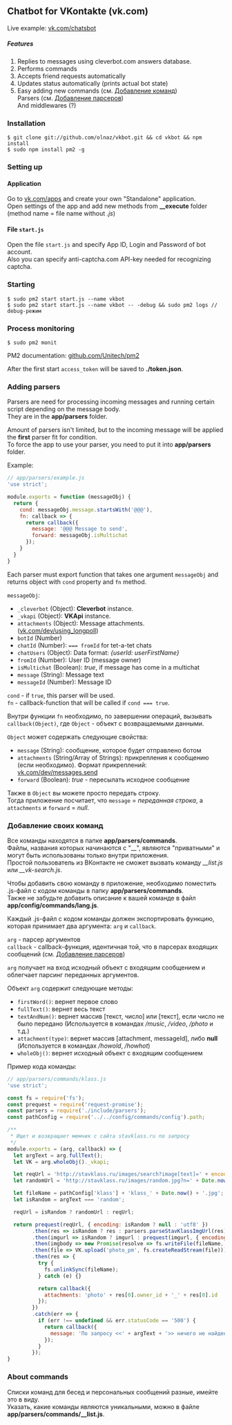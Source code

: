 ## Chatbot for VKontakte (vk.com)

Live example: [vk.com/chatsbot](http://vk.com/chatsbot)

##### Features
1. Replies to messages using cleverbot.com answers database.
2. Performs commands
3. Accepts friend requests automatically
4. Updates status automatically (prints actual bot state)
5. Easy adding new commands (см. [Добавление команд](#Добавление-своих-команд))  
   Parsers (см. [Добавление парсеров](#Добавление-своих-парсеров))  
   And middlewares (?)

### Installation
    $ git clone git://github.com/olnaz/vkbot.git && cd vkbot && npm install
    $ sudo npm install pm2 -g

### Setting up

#### Application
Go to [vk.com/apps](http://vk.com/apps) and create your own "Standalone" application.  
Open settings of the app and add new methods from **__execute** folder (method name = file name without _.js_)

#### File `start.js`
Open the file `start.js` and specify App ID, Login and Password of bot account.  
Also you can specify anti-captcha.com API-key needed for recognizing captcha.

### Starting
    $ sudo pm2 start start.js --name vkbot
    $ sudo pm2 start start.js --name vkbot -- -debug && sudo pm2 logs // debug-режим

### Process monitoring
    $ sudo pm2 monit

PM2 documentation: [github.com/Unitech/pm2](https://github.com/Unitech/pm2)
    
After the first start `access_token` will be saved to **./token.json**.


### Adding parsers
Parsers are need for processing incoming messages and running certain script depending on the message body.  
They are in the **app/parsers** folder.

Amount of parsers isn't limited, but to the incoming message will be applied the **first** parser fit for condition.  
To force the app to use your parser, you need to put it into **app/parsers** folder.

Example:
```javascript
// app/parsers/example.js
'use strict';

module.exports = function (messageObj) {
  return {
    cond: messageObj.message.startsWith('@@@'), 
    fn: callback => {
      return callback({
        message: '@@@ Message to send', 
        forward: messageObj.isMultichat
      });
    }
  }
}
```

Each parser must export function that takes one argument `messageObj` and returns object with `cond` property and `fn` method.

`messageObj`:
* `_cleverbot` (Object): __Cleverbot__ instance.
* `_vkapi` (Object): __VKApi__ instance.
* `attachments` (Object): Message attachments. ([vk.com/dev/using_longpoll](http://vk.com/dev/using_longpoll))
* `botId` (Number)
* `chatId` (Number): `=== fromId` for tet-a-tet chats
* `chatUsers` (Object): Data format: _{userId: userFirstName}_
* `fromId` (Number): User ID (message owner)
* `isMultichat` (Boolean): _true_, if message has come in a multichat
* `message` (String): Message text
* `messageId` (Number): Message ID

`cond` - if `true`, this parser will be used.  
`fn` - callback-function that will be called if `cond === true`.

Внутри функции `fn` необходимо, по завершении операций, вызывать `callback(Object)`, где `Object` - объект с возвращаемыми данными. 

`Object` может содержать следующие свойства:
* `message` (String): сообщение, которое будет отправлено ботом
* `attachments` (String/Array of Strings): прикрепления к сообщению (если необходимо). Формат прикреплений: [vk.com/dev/messages.send](https://vk.com/dev/messages.send)
* `forward` (Boolean): _true_ - пересылать исходное сообщение

Также в `Object` вы можете просто передать строку.  
Тогда приложение посчитает, что `message` = _переданная строка_, а `attachments` и `forward` = _null_.


### Добавление своих команд
Все команды находятся в папке **app/parsers/commands**.  
Файлы, названия которых начинаются с "__", являются "приватными" и могут быть использованы только внутри приложения.  
Простой пользователь из ВКонтакте не сможет вызвать команду *__list.js* или *__vk-search.js*.

Чтобы добавить свою команду в приложение, необходимо поместить .js-файл с кодом команды в папку **app/parsers/commands**.  
Также не забудьте добавить описание к вашей команде в файл **app/config/commands/lang.js**.

Каждый .js-файл с кодом команды должен экспортировать функцию, которая принимает два аргумента: `arg` и `callback`.  

`arg` - парсер аргументов  
`callback` - callback-функция, идентичная той, что в парсерах входящих сообщений (см. [Добавление парсеров](#Добавление-своих-парсеров))

`arg` получает на вход исходный объект с входящим сообщением и облегчает парсинг переданных аргументов. 

Объект `arg` содержит следующие методы:
* `firstWord()`: вернет первое слово
* `fullText()`: вернет весь текст
* `textAndNum()`: вернет массив [текст, число] или [текст], если число не было передано (Используется в командах _/music_, _/video_, _/photo_ и т.д.)
* `attachment(type)`: вернет массив [attachment, messageId], либо **null** (Используется в командах _/howold_, _/howhot_)
* `wholeObj()`: вернет исходный объект с входящим сообщением

Пример кода команды:
```javascript
// app/parsers/commands/klass.js
'use strict';

const fs = require('fs');
const prequest = require('request-promise');
const parsers = require('./include/parsers');
const pathConfig = require('../../config/commands/config').path;

/**
 * Ищет и возвращает мемчик с сайта stavklass.ru по запросу
 */
module.exports = (arg, callback) => {
  let argText = arg.fullText();
  let VK = arg.wholeObj()._vkapi;

  let reqUrl = 'http://stavklass.ru/images/search?image[text]=' + encodeURIComponent(argText);
  let randomUrl = 'http://stavklass.ru/images/random.jpg?n=' + Date.now();

  let fileName = pathConfig['klass'] + 'klass_' + Date.now() + '.jpg';
  let isRandom = argText === 'random';

  reqUrl = isRandom ? randomUrl : reqUrl;

  return prequest(reqUrl, { encoding: isRandom ? null : 'utf8' })
        .then(res => isRandom ? res : parsers.parseStavKlassImgUrl(res))
        .then(imgurl => isRandom ? imgurl : prequest(imgurl, { encoding: null }))
        .then(imgbody => new Promise(resolve => fs.writeFile(fileName, imgbody, () => resolve(fileName))))
        .then(file => VK.upload('photo_pm', fs.createReadStream(file)))
        .then(res => {
          try {
            fs.unlinkSync(fileName);
          } catch (e) {}

          return callback({
            attachments: 'photo' + res[0].owner_id + '_' + res[0].id
          });
        })
        .catch(err => {
          if (err !== undefined && err.statusCode == '500') {
            return callback({
              message: 'По запросу <<' + argText + '>> ничего не найдено.'
            });
          }
        });
}
```


### About commands
Списки команд для бесед и персональных сообщений разные, имейте это в виду.  
Указать, какие команды являются уникальными, можно в файле **app/parsers/commands/__list.js**.
